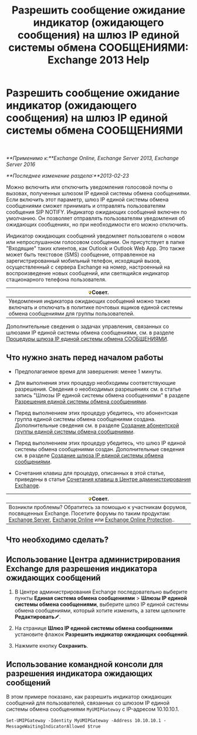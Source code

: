 ﻿---
title: 'Разрешить сообщение ожидание индикатор (ожидающего сообщения) на шлюз IP единой системы обмена СООБЩЕНИЯМИ: Exchange 2013 Help'
TOCTitle: Разрешить сообщение ожидание индикатор (ожидающего сообщения) на шлюз IP единой системы обмена СООБЩЕНИЯМИ
ms:assetid: 5667e37c-48c6-4659-9dc9-94b1dd8ba232
ms:mtpsurl: https://technet.microsoft.com/ru-ru/library/Dd297995(v=EXCHG.150)
ms:contentKeyID: 50488258
ms.date: 05/22/2018
mtps_version: v=EXCHG.150
ms.translationtype: MT
---

# Разрешить сообщение ожидание индикатор (ожидающего сообщения) на шлюз IP единой системы обмена СООБЩЕНИЯМИ

 

_**Применимо к:**Exchange Online, Exchange Server 2013, Exchange Server 2016_

_**Последнее изменение раздела:**2013-02-23_

Можно включить или отключить уведомления голосовой почты о вызовах, полученных шлюзом IP единой системы обмена сообщениями. Если включить этот параметр, шлюз IP единой системы обмена сообщениями сможет принимать и отправлять пользователям сообщения SIP NOTIFY. Индикатор ожидающих сообщений включен по умолчанию. Он позволяет отправлять пользователям уведомления об ожидающих сообщениях, но при необходимости его можно отключить.

Индикатор ожидающих сообщений уведомляет пользователя о новом или непрослушанном голосовом сообщении. Он присутствует в папке "Входящие" таких клиентов, как Outlook и Outlook Web App. Это также может быть текстовое (SMS) сообщение, отправленное на зарегистрированный мобильный телефон, исходящий вызов, осуществленный с сервера Exchange на номер, настроенный на воспроизведение новых сообщений, или светящийся индикатор стационарного телефона пользователя.

<table>
<thead>
<tr class="header">
<th><img src="images/Bb124558.tip(EXCHG.150).gif" title="Совет" alt="Совет" />Совет.</th>
</tr>
</thead>
<tbody>
<tr class="odd">
<td>Уведомления индикатора ожидающих сообщений можно также включать и отключать в политике почтовых ящиков единой системы обмена сообщениями для группы пользователей.</td>
</tr>
</tbody>
</table>


Дополнительные сведения о задачах управления, связанных со шлюзами IP единой системы обмена сообщениями, см. в разделе [Процедуры шлюза IP единой системы обмена СООБЩЕНИЯМИ](um-ip-gateway-procedures-exchange-2013-help.md).

## Что нужно знать перед началом работы

  - Предполагаемое время для завершения: менее 1 минуты.

  - Для выполнения этих процедур необходимы соответствующие разрешения. Сведения о необходимых разрешениях см. в статье запись "Шлюзы IP единой системы обмена сообщениями" в разделе [Разрешения единой системы обмена сообщениями](unified-messaging-permissions-exchange-2013-help.md).

  - Перед выполнением этих процедур убедитесь, что абонентская группа единой системы обмена сообщениями создана. Дополнительные сведения см. в разделе [Создание абонентской группы единой системы обмена сообщениями](create-a-um-dial-plan-exchange-2013-help.md).

  - Перед выполнением этих процедур убедитесь, что шлюз IP единой системы обмена сообщениями создан. Дополнительные сведения см. в разделе [Создание шлюза IP единой системы обмена сообщениями](create-a-um-ip-gateway-exchange-2013-help.md).

  - Сочетания клавиш для процедур, описанных в этой статье, приведены в статье [Сочетания клавиш в Центре администрирования Exchange](keyboard-shortcuts-in-the-exchange-admin-center-exchange-online-protection-help.md).

<table>
<thead>
<tr class="header">
<th><img src="images/Bb124558.tip(EXCHG.150).gif" title="Совет" alt="Совет" />Совет.</th>
</tr>
</thead>
<tbody>
<tr class="odd">
<td>Возникли проблемы? Обратитесь за помощью к участникам форумов, посвященных Exchange. Посетите форумы по таким продуктам: <a href="https://go.microsoft.com/fwlink/p/?linkid=60612">Exchange Server</a>, <a href="https://go.microsoft.com/fwlink/p/?linkid=267542">Exchange Online</a> или <a href="https://go.microsoft.com/fwlink/p/?linkid=285351">Exchange Online Protection</a>..</td>
</tr>
</tbody>
</table>


## Что необходимо сделать?

## Использование Центра администрирования Exchange для разрешения индикатора ожидающих сообщений

1.  В Центре администрирования Exchange последовательно выберите пункты **Единая система обмена сообщениями** \> **Шлюзы IP единой системы обмена сообщениями**, выберите шлюз IP единой системы обмена сообщениями, который хотите изменить, а затем щелкните **Редактировать**![Значок редактирования](images/Bb124582.6f53ccb2-1f13-4c02-bea0-30690e6ea71d(EXCHG.150).gif "Значок редактирования").

2.  На странице **Шлюз IP единой системы обмена сообщениями** установите флажок **Разрешить индикатор ожидающих сообщений**.

3.  Нажмите кнопку **Сохранить**.

## Использование командной консоли для разрешения индикатора ожидающих сообщений

В этом примере показано, как разрешить индикатор ожидающих сообщений для пользователей, связанных со шлюзом IP единой системы обмена сообщениями `MyUMIPGateway` с IP-адресом 10.10.10.1.

    Set-UMIPGateway -Identity MyUMIPGateway -Address 10.10.10.1 -MessageWaitingIndicatorAllowed $true

